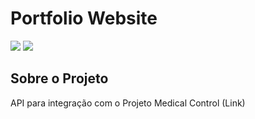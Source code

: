 # Portfolio Website
<span>
    <img src="https://img.shields.io/badge/node.js-6DA55F?style=for-the-badge&logo=node.js&logoColor=white"/>
    <img src="https://img.shields.io/badge/MongoDB-%234ea94b.svg?style=for-the-badge&logo=mongodb&logoColor=white"/>
</span>


## Sobre o Projeto
API para integração com o Projeto Medical Control (<a href="https://github.com/JoaoNogueira23/medical-control" style="text-decoration:none;" target="_blank">Link</a>)

